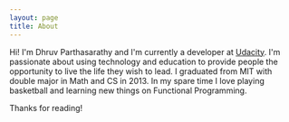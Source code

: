 ```yaml
---
layout: page
title: About
---
```


Hi! I'm Dhruv Parthasarathy and I'm currently a developer at [Udacity](www.udacity.com). I'm passionate about using technology and education to provide people the opportunity to live the life they wish to lead. I graduated from MIT with double major in Math and CS in 2013. In my spare time I love playing basketball and learning new things on Functional Programming.

Thanks for reading!
